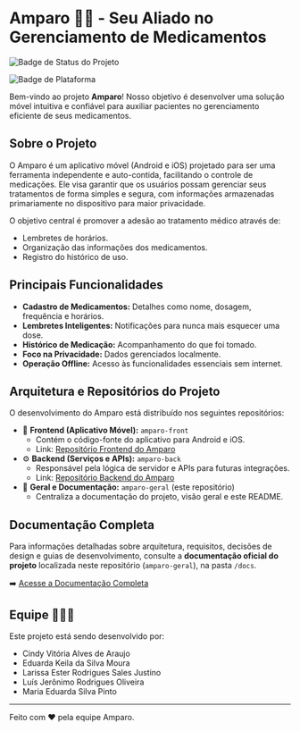 # Amparo 💊✨ - Seu Aliado no Gerenciamento de Medicamentos

![Badge de Status do Projeto](https://img.shields.io/badge/status-em%20desenvolvimento-yellow)

![Badge de Plataforma](https://img.shields.io/badge/plataforma-Android%20%7C%20iOS-green)

Bem-vindo ao projeto **Amparo**! Nosso objetivo é desenvolver uma solução móvel intuitiva e confiável para auxiliar pacientes no gerenciamento eficiente de seus medicamentos.

## Sobre o Projeto

O Amparo é um aplicativo móvel (Android e iOS) projetado para ser uma ferramenta independente e auto-contida, facilitando o controle de medicações. Ele visa garantir que os usuários possam gerenciar seus tratamentos de forma simples e segura, com informações armazenadas primariamente no dispositivo para maior privacidade.

O objetivo central é promover a adesão ao tratamento médico através de:
* Lembretes de horários.
* Organização das informações dos medicamentos.
* Registro do histórico de uso.

## Principais Funcionalidades

* **Cadastro de Medicamentos:** Detalhes como nome, dosagem, frequência e horários.
* **Lembretes Inteligentes:** Notificações para nunca mais esquecer uma dose.
* **Histórico de Medicação:** Acompanhamento do que foi tomado.
* **Foco na Privacidade:** Dados gerenciados localmente.
* **Operação Offline:** Acesso às funcionalidades essenciais sem internet.

## Arquitetura e Repositórios do Projeto

O desenvolvimento do Amparo está distribuído nos seguintes repositórios:

* 📱 **Frontend (Aplicativo Móvel):** `amparo-front`
    * Contém o código-fonte do aplicativo para Android e iOS.
    * Link: [Repositório Frontend do Amparo](https://github.com/luisjro16/amparo-front-end.git)
* ⚙️ **Backend (Serviços e APIs):** `amparo-back`
    * Responsável pela lógica de servidor e APIs para futuras integrações.
    * Link: [Repositório Backend do Amparo](https://github.com/luisjro16/amparo-back-end.git)
* 📖 **Geral e Documentação:** `amparo-geral` (este repositório)
    * Centraliza a documentação do projeto, visão geral e este README.

## Documentação Completa

Para informações detalhadas sobre arquitetura, requisitos, decisões de design e guias de desenvolvimento, consulte a **documentação oficial do projeto** localizada neste repositório (`amparo-geral`), na pasta `/docs`.

➡️ [Acesse a Documentação Completa](./docs/INDEX.md) 

## Equipe 🧑‍💻🤝

Este projeto está sendo desenvolvido por:

* Cindy Vitória Alves de Araujo
* Eduarda Keila da Silva Moura
* Larissa Ester Rodrigues Sales Justino
* Luís Jerônimo Rodrigues Oliveira
* Maria Eduarda Silva Pinto

---

Feito com ❤️ pela equipe Amparo.
